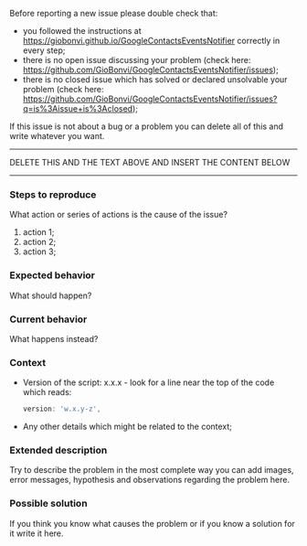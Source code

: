 <!-- markdownlint-disable-->
Before reporting a new issue please double check that:

- you followed the instructions at https://giobonvi.github.io/GoogleContactsEventsNotifier correctly in every step;
- there is no open issue discussing your problem (check here: https://github.com/GioBonvi/GoogleContactsEventsNotifier/issues);
- there is no closed issue which has solved or declared unsolvable your problem (check here: https://github.com/GioBonvi/GoogleContactsEventsNotifier/issues?q=is%3Aissue+is%3Aclosed);

If this issue is not about a bug or a problem you can delete all of this and write whatever you want.

****************************************************************************
 DELETE THIS AND THE TEXT ABOVE AND INSERT THE CONTENT BELOW
****************************************************************************
<!-- markdownlint-enable-->
<!-- markdownlint-disable MD002 -->

### Steps to reproduce

What action or series of actions is the cause of the issue?

1. action 1;
2. action 2;
3. action 3;

### Expected behavior

 What should happen?

### Current behavior

What happens instead?

### Context

- Version of the script: x.x.x - look for a line near the top of the code which
  reads:
  ```javascript
  version: 'w.x.y-z',
  ```
- Any other details which might be related to the context;

### Extended description

Try to describe the problem in the most complete way you can add images,
error messages, hypothesis and observations regarding the problem here.

### Possible solution

If you think you know what causes the problem or if you know a solution for it
write it here.